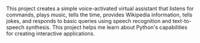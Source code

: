 This project creates a simple voice-activated virtual assistant that listens for commands, plays music, tells the time, provides Wikipedia information, tells jokes, and responds to basic queries using speech recognition and text-to-speech synthesis. This project helps me learn about Python's capabilities for creating interactive applications.

